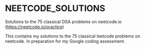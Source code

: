 # NEETCODE_SOLUTIONS
Solutions to the 75 classical DSA problems on neetcode.io (https://neetcode.io/practice) 

This contains my solutions to the 75 classical leetcode problems on neetcode. In preparation for my Google coding assessment.
